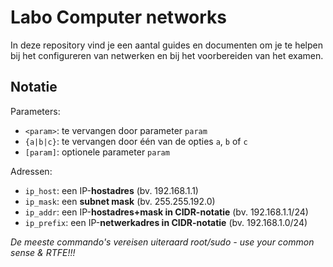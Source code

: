 # Labo Computer networks
In deze repository vind je een aantal guides en documenten om je te helpen bij het configureren van netwerken en bij het voorbereiden van het examen.
## Notatie
Parameters:
* `<param>`: te vervangen door parameter `param`
* `{a|b|c}`: te vervangen door één van de opties `a`, `b` of `c`
* `[param]`: optionele parameter `param`

Adressen:
* `ip_host`: een IP-**hostadres** (bv. 192.168.1.1)
* `ip_mask`: een **subnet mask** (bv. 255.255.192.0)
* `ip_addr`: een IP-**hostadres+mask in CIDR-notatie** (bv. 192.168.1.1/24)
* `ip_prefix`: een IP-**netwerkadres in CIDR-notatie** (bv. 192.168.1.0/24)

*De meeste commando's vereisen uiteraard root/sudo - use your common sense & RTFE!!!*